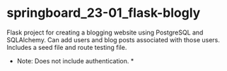 # springboard_23-01_flask-blogly

Flask project for creating a blogging website using PostgreSQL and SQLAlchemy. Can add users and blog posts associated with those users. Includes a seed file and route testing file.

* Note: Does not include authentication. *
